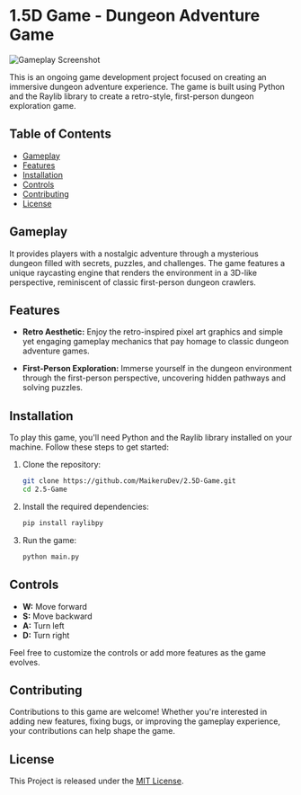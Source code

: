 # 1.5D Game - Dungeon Adventure Game

![Gameplay Screenshot](https://gcdnb.pbrd.co/images/avrm6KAn2FVE.png?o=1)

This is an ongoing game development project focused on creating an immersive dungeon adventure experience. The game is built using Python and the Raylib library to create a retro-style, first-person dungeon exploration game.

## Table of Contents

- [Gameplay](#gameplay)
- [Features](#features)
- [Installation](#installation)
- [Controls](#controls)
- [Contributing](#contributing)
- [License](#license)

## Gameplay

It provides players with a nostalgic adventure through a mysterious dungeon filled with secrets, puzzles, and challenges. The game features a unique raycasting engine that renders the environment in a 3D-like perspective, reminiscent of classic first-person dungeon crawlers.

## Features

- **Retro Aesthetic:** Enjoy the retro-inspired pixel art graphics and simple yet engaging gameplay mechanics that pay homage to classic dungeon adventure games.

- **First-Person Exploration:** Immerse yourself in the dungeon environment through the first-person perspective, uncovering hidden pathways and solving puzzles.

## Installation

To play this game, you'll need Python and the Raylib library installed on your machine. Follow these steps to get started:

1. Clone the repository:

   ```sh
   git clone https://github.com/MaikeruDev/2.5D-Game.git
   cd 2.5-Game
   ```

2. Install the required dependencies:

   ```sh
   pip install raylibpy
   ```

3. Run the game:

   ```sh
   python main.py
   ```

## Controls

- **W:** Move forward
- **S:** Move backward
- **A:** Turn left
- **D:** Turn right

Feel free to customize the controls or add more features as the game evolves.

## Contributing

Contributions to this game are welcome! Whether you're interested in adding new features, fixing bugs, or improving the gameplay experience, your contributions can help shape the game.

## License

This Project is released under the [MIT License](LICENSE).
